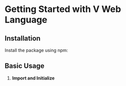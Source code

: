 # Getting Started with V Web Language

## Installation

Install the package using npm: 

## Basic Usage

1. **Import and Initialize**